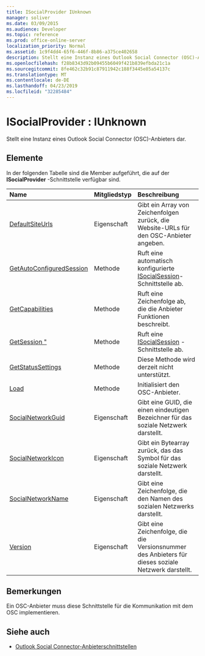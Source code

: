 ```yaml
---
title: ISocialProvider IUnknown
manager: soliver
ms.date: 03/09/2015
ms.audience: Developer
ms.topic: reference
ms.prod: office-online-server
localization_priority: Normal
ms.assetid: 1c9f4dd4-65f6-446f-8b86-a375ce402658
description: Stellt eine Instanz eines Outlook Social Connector (OSC)-Anbieters dar.
ms.openlocfilehash: f28b8343d92b09455b6049f421b839efbda21c1a
ms.sourcegitcommit: 8fe462c32b91c87911942c188f3445e85a54137c
ms.translationtype: MT
ms.contentlocale: de-DE
ms.lasthandoff: 04/23/2019
ms.locfileid: "32285484"
---
```

# <a name="isocialprovider--iunknown"></a>ISocialProvider : IUnknown

Stellt eine Instanz eines Outlook Social Connector (OSC)-Anbieters dar.
  
## <a name="members"></a>Elemente

In der folgenden Tabelle sind die Member aufgeführt, die auf der **ISocialProvider** -Schnittstelle verfügbar sind. 
  
|**Name**|**Mitgliedstyp**|**Beschreibung**|
|:-----|:-----|:-----|
|[DefaultSiteUrls](isocialprovider-defaultsiteurls.md) <br/> |Eigenschaft  <br/> |Gibt ein Array von Zeichenfolgen zurück, die Website-URLs für den OSC-Anbieter angeben.  <br/> |
|[GetAutoConfiguredSession](isocialprovider-getautoconfiguredsession.md) <br/> |Methode  <br/> |Ruft eine automatisch konfigurierte [ISocialSession](isocialsessioniunknown.md)-Schnittstelle ab.  <br/> |
|[GetCapabilities](isocialprovider-getcapabilities.md) <br/> |Methode  <br/> |Ruft eine Zeichenfolge ab, die die Anbieter Funktionen beschreibt.  <br/> |
|[GetSession "](isocialprovider-getsession.md) <br/> |Methode  <br/> |Ruft eine [ISocialSession](isocialsessioniunknown.md) -Schnittstelle ab.  <br/> |
|[GetStatusSettings](isocialprovider-getstatussettings.md) <br/> |Methode  <br/> |Diese Methode wird derzeit nicht unterstützt.  <br/> |
|[Load](isocialprovider-load.md) <br/> |Methode  <br/> |Initialisiert den OSC-Anbieter.  <br/> |
|[SocialNetworkGuid](isocialprovider-socialnetworkguid.md) <br/> |Eigenschaft  <br/> |Gibt eine GUID, die einen eindeutigen Bezeichner für das soziale Netzwerk darstellt.  <br/> |
|[SocialNetworkIcon](isocialprovider-socialnetworkicon.md) <br/> |Eigenschaft  <br/> |Gibt ein Bytearray zurück, das das Symbol für das soziale Netzwerk darstellt.  <br/> |
|[SocialNetworkName](isocialprovider-socialnetworkname.md) <br/> |Eigenschaft  <br/> |Gibt eine Zeichenfolge, die den Namen des sozialen Netzwerks darstellt.  <br/> |
|[Version](isocialprovider-version.md) <br/> |Eigenschaft  <br/> |Gibt eine Zeichenfolge, die die Versionsnummer des Anbieters für dieses soziale Netzwerk darstellt.  <br/> |
   
## <a name="remarks"></a>Bemerkungen

Ein OSC-Anbieter muss diese Schnittstelle für die Kommunikation mit dem OSC implementieren.
  
## <a name="see-also"></a>Siehe auch

- [Outlook Social Connector-Anbieterschnittstellen](outlook-social-connector-provider-interfaces.md)

